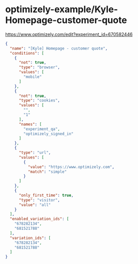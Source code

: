 optimizely-example/Kyle-Homepage-customer-quote
==============================================

https://www.optimizely.com/edit?experiment_id=670582446

```json
{
  "name": "[Kyle] Homepage - customer quote",
  "conditions": [
    {
      "not": true,
      "type": "browser",
      "values": [
        "mobile"
      ]
    },
    {
      "not": true,
      "type": "cookies",
      "values": [
        "",
        "1"
      ],
      "names": [
        "experiment_qa",
        "optimizely_signed_in"
      ]
    },
    {
      "type": "url",
      "values": [
        {
          "value": "https://www.optimizely.com",
          "match": "simple"
        }
      ]
    },
    {
      "only_first_time": true,
      "type": "visitor",
      "value": "all"
    }
  ],
  "enabled_variation_ids": [
    "678282134",
    "681521788"
  ],
  "variation_ids": [
    "678282134",
    "681521788"
  ]
}
```
